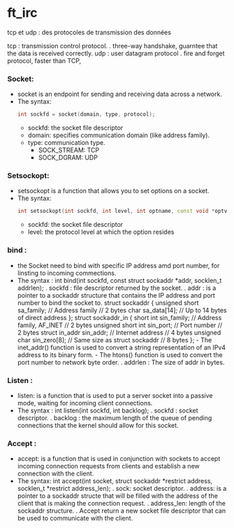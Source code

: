 # ft_irc



tcp et udp : des protocoles de transmission des données

tcp : transmission control protocol.
    . three-way handshake, guarntee that the data is received correctly.
udp : user datagram protocol
    . fire and forget protocol, faster than TCP, 

### Socket:
-  socket is an endpoint for sending and receiving data across a network.
-  The syntax: 
    ```c++
    int sockfd = socket(domain, type, protocol);
    ```
    - sockfd: the socket file descriptor
    - domain: specifies communication domain (like address family).
    - type: communication type.
        - SOCK_STREAM: TCP
        - SOCK_DGRAM: UDP
### Setsockopt:
- setsockopt is a function that allows you to set options on a socket.
- The syntax:
    ```c++
    int setsockopt(int sockfd, int level, int optname, const void *optval, socklen_t optlen);
    ```
    - sockfd: the socket file descriptor
    - level: the protocol level at which the option resides

### bind :
- the Socket need to bind with specific IP address amd port number, for linsting to incoming commections.
- The syntax : 
    int bind(int sockfd, const struct sockaddr *addr, socklen_t addrlen);
    . sockfd : file descriptor returned by the socket.
    . addr : is a pointer to a sockaddr structure that 
        contains the IP address and port number to bind the socket to.
        struct sockaddr {
            unsigned short sa_family;    // Address family    // 2 bytes
            char sa_data[14];            // Up to 14 bytes of direct address
        };
        struct sockaddr_in {
            short int sin_family;           // Address family, AF_INET  // 2 bytes
            unsigned short int sin_port;    // Port number  // 2 bytes
            struct in_addr sin_addr;        // Internet address  // 4 bytes
            unsigned char sin_zero[8];      // Same size as struct sockaddr // 8 bytes
        };
        - The inet_addr() function is used to convert a string representation of an IPv4 address to 
            its binary form.
        - The htons() function is used to convert the port number to network byte order. 
    . addrlen : The size of addr in bytes.
### Listen : 
- listen: is a function that is used to put a server socket into a passive mode, waiting for incoming client connections.
- The syntax :
    int listen(int sockfd, int backlog);
    . sockfd : socket descriptor.
    . backlog :  the maximum length of the queue of pending connections that the kernel should allow for this socket.
### Accept :
- accept: is a function that is used in conjunction with sockets to accept incoming connection requests from clients and establish a new connection with the client.
- The syntax: 
    int accept(int socket, struct sockaddr *restrict address, socklen_t *restrict address_len);
    . sock: socket descriptor.
    . address: is a pointer to a sockaddr structe that will be filled with the address of the client that is making the connection request.
    . address_len: length of the sockaddr structure.
    . Accept return a new socket file descriptor that can be used to communicate with the client.


